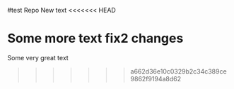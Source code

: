 #test Repo
New text
<<<<<<< HEAD

Some more text
fix2 changes
=======
Some very great text
>>>>>>> a662d36e10c0329b2c34c389ce9862f9194a8d62
